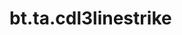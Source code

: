 <div itemscope itemtype="http://developers.google.com/ReferenceObject">
<meta itemprop="name" content="bt.ta.cdl3linestrike" />
<meta itemprop="path" content="Stable" />
</div>

# bt.ta.cdl3linestrike

<!-- Insert buttons and diff -->

<table class="tfo-notebook-buttons tfo-api nocontent" align="left">

</table>





<pre class="devsite-click-to-copy prettyprint lang-py tfo-signature-link">
<code>bt.ta.cdl3linestrike(
    *args, **kwargs
) -> np.array
</code></pre>



<!-- Placeholder for "Used in" -->

